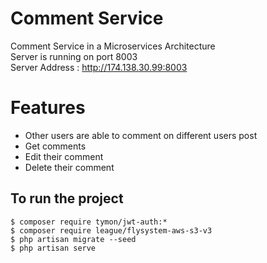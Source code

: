 # Comment Service

Comment Service in a Microservices Architecture <br />
Server is running on port 8003 <br />
Server Address : http://174.138.30.99:8003

# Features

- Other users are able to comment on different users post
- Get comments
- Edit their comment
- Delete their comment
## To run the project
```
$ composer require tymon/jwt-auth:*
$ composer require league/flysystem-aws-s3-v3
$ php artisan migrate --seed
$ php artisan serve
```
